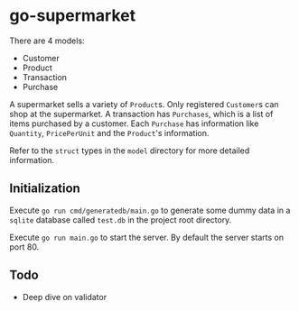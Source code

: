 # go-supermarket

There are 4 models:

- Customer
- Product
- Transaction
- Purchase

A supermarket sells a variety of `Product`s. Only registered `Customer`s can shop at the supermarket. A transaction has `Purchases`, which is a list of items purchased by a customer. Each `Purchase` has information like `Quantity`, `PricePerUnit` and the `Product`'s information.

Refer to the `struct` types in the `model` directory for more detailed information.

## Initialization

Execute `go run cmd/generatedb/main.go` to generate some dummy data in a `sqlite` database called `test.db` in the project root directory.

Execute `go run main.go` to start the server. By default the server starts on port 80.

## Todo

- Deep dive on validator
